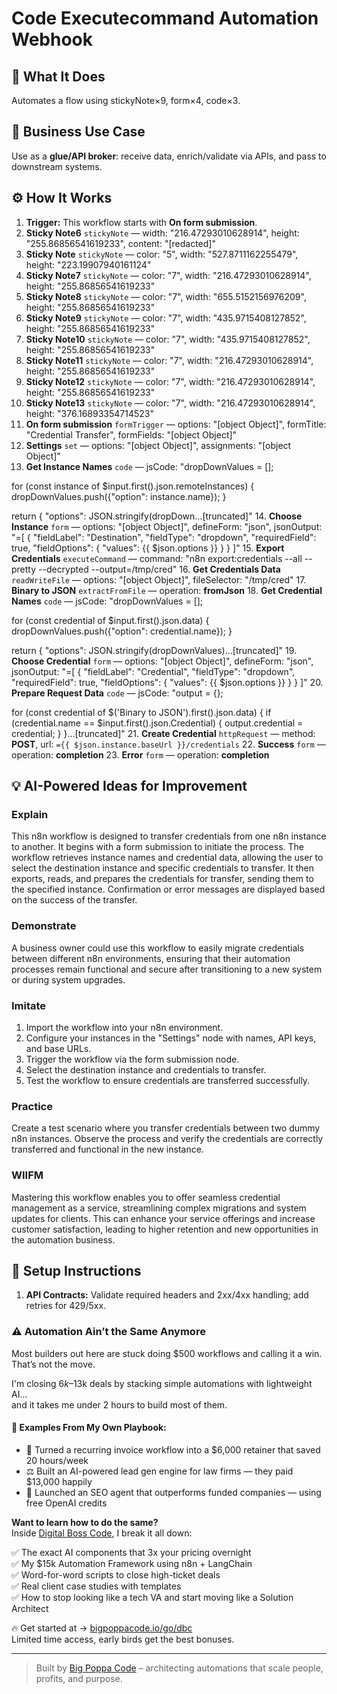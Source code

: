 # Code Executecommand Automation Webhook
  ## 🚀 What It Does
  Automates a flow using stickyNote×9, form×4, code×3.
  
  ## 💼 Business Use Case
  Use as a **glue/API broker**: receive data, enrich/validate via APIs, and pass to downstream systems.
  
  ## ⚙️ How It Works
  1. **Trigger:** This workflow starts with **On form submission**.
  2. **Sticky Note6** `stickyNote` — width: "216.47293010628914", height: "255.86856541619233", content: "[redacted]"
3. **Sticky Note** `stickyNote` — color: "5", width: "527.8711162255479", height: "223.19907940161124"
4. **Sticky Note7** `stickyNote` — color: "7", width: "216.47293010628914", height: "255.86856541619233"
5. **Sticky Note8** `stickyNote` — color: "7", width: "655.5152156976209", height: "255.86856541619233"
6. **Sticky Note9** `stickyNote` — color: "7", width: "435.9715408127852", height: "255.86856541619233"
7. **Sticky Note10** `stickyNote` — color: "7", width: "435.9715408127852", height: "255.86856541619233"
8. **Sticky Note11** `stickyNote` — color: "7", width: "216.47293010628914", height: "255.86856541619233"
9. **Sticky Note12** `stickyNote` — color: "7", width: "216.47293010628914", height: "255.86856541619233"
10. **Sticky Note13** `stickyNote` — color: "7", width: "216.47293010628914", height: "376.16893354714523"
11. **On form submission** `formTrigger` — options: "[object Object]", formTitle: "Credential Transfer", formFields: "[object Object]"
12. **Settings** `set` — options: "[object Object]", assignments: "[object Object]"
13. **Get Instance Names** `code` — jsCode: "dropDownValues = [];

for (const instance of $input.first().json.remoteInstances) {
  dropDownValues.push({"option": instance.name});
}

return { "options": JSON.stringify(dropDown…[truncated]"
14. **Choose Instance** `form` — options: "[object Object]", defineForm: "json", jsonOutput: "=[
   {
      "fieldLabel": "Destination",
      "fieldType": "dropdown",
      "requiredField": true,
      "fieldOptions": {
        "values": {{ $json.options }}
      }
   }
]"
15. **Export Credentials** `executeCommand` — command: "n8n export:credentials --all --pretty --decrypted --output=/tmp/cred"
16. **Get Credentials Data** `readWriteFile` — options: "[object Object]", fileSelector: "/tmp/cred"
17. **Binary to JSON** `extractFromFile` — operation: **fromJson**
18. **Get Credential Names** `code` — jsCode: "dropDownValues = [];

for (const credential of $input.first().json.data) {
  dropDownValues.push({"option": credential.name});
}

return { "options": JSON.stringify(dropDownValues)…[truncated]"
19. **Choose Credential** `form` — options: "[object Object]", defineForm: "json", jsonOutput: "=[
   {
      "fieldLabel": "Credential",
      "fieldType": "dropdown",
      "requiredField": true,
      "fieldOptions": {
        "values": {{ $json.options }}
      }
   }
]"
20. **Prepare Request Data** `code` — jsCode: "output = {};

for (const credential of $('Binary to JSON').first().json.data) {
  if (credential.name == $input.first().json.Credential) {
    output.credential = credential;
  }
}…[truncated]"
21. **Create Credential** `httpRequest` — method: **POST**, url: `={{ $json.instance.baseUrl }}/credentials`
22. **Success** `form` — operation: **completion**
23. **Error** `form` — operation: **completion**
  
  ## 💡 AI-Powered Ideas for Improvement
  ### Explain
This n8n workflow is designed to transfer credentials from one n8n instance to another. It begins with a form submission to initiate the process. The workflow retrieves instance names and credential data, allowing the user to select the destination instance and specific credentials to transfer. It then exports, reads, and prepares the credentials for transfer, sending them to the specified instance. Confirmation or error messages are displayed based on the success of the transfer.

### Demonstrate
A business owner could use this workflow to easily migrate credentials between different n8n environments, ensuring that their automation processes remain functional and secure after transitioning to a new system or during system upgrades.

### Imitate
1. Import the workflow into your n8n environment.
2. Configure your instances in the "Settings" node with names, API keys, and base URLs.
3. Trigger the workflow via the form submission node.
4. Select the destination instance and credentials to transfer.
5. Test the workflow to ensure credentials are transferred successfully.

### Practice
Create a test scenario where you transfer credentials between two dummy n8n instances. Observe the process and verify the credentials are correctly transferred and functional in the new instance.

### WIIFM
Mastering this workflow enables you to offer seamless credential management as a service, streamlining complex migrations and system updates for clients. This can enhance your service offerings and increase customer satisfaction, leading to higher retention and new opportunities in the automation business.
  
  ## 🔧 Setup Instructions
  1. **API Contracts:** Validate required headers and 2xx/4xx handling; add retries for 429/5xx.
  
### ⚠️ Automation Ain’t the Same Anymore

Most builders out here are stuck doing $500 workflows and calling it a win.  
That’s not the move.  

I'm closing $6k–$13k deals by stacking simple automations with lightweight AI...  
and it takes me under 2 hours to build most of them.

#### 🧠 Examples From My Own Playbook:
- 🔁 Turned a recurring invoice workflow into a $6,000 retainer that saved 20 hours/week  
- ⚖️ Built an AI-powered lead gen engine for law firms — they paid $13,000 happily  
- 🚀 Launched an SEO agent that outperforms funded companies — using free OpenAI credits  

**Want to learn how to do the same?**  
Inside [Digital Boss Code](https://bigpoppacode.io/go/dbc), I break it all down:

✅ The exact AI components that 3x your pricing overnight  
✅ My $15k Automation Framework using n8n + LangChain  
✅ Word-for-word scripts to close high-ticket deals  
✅ Real client case studies with templates  
✅ How to stop looking like a tech VA and start moving like a Solution Architect  

🔥 Get started at → [bigpoppacode.io/go/dbc](https://bigpoppacode.io/go/dbc)  
Limited time access, early birds get the best bonuses.

---
> Built by [Big Poppa Code](https://bigpoppacode.io) – architecting automations that scale people, profits, and purpose.
  